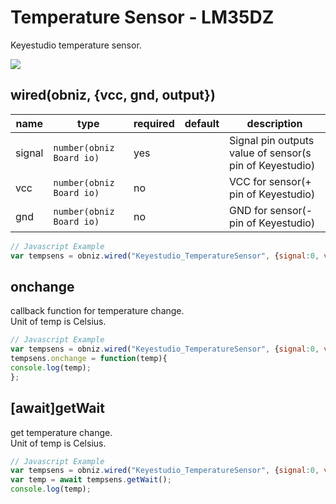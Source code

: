 # Temperature Sensor - LM35DZ
Keyestudio temperature sensor.

![](image.jpg)

## wired(obniz, {vcc, gnd, output})

name | type | required | default | description
--- | --- | --- | --- | ---
signal | `number(obniz Board io)` | yes |  &nbsp; | Signal pin outputs value of sensor(s pin of Keyestudio)
vcc | `number(obniz Board io)` | no |  &nbsp; | VCC for sensor(+ pin of Keyestudio)
gnd | `number(obniz Board io)` | no |  &nbsp; | GND for sensor(- pin of Keyestudio)


```javascript
// Javascript Example
var tempsens = obniz.wired("Keyestudio_TemperatureSensor", {signal:0, vcc:1, gnd:2});
```


## onchange
callback function for temperature change.  
Unit of temp is Celsius.  

```javascript
// Javascript Example
var tempsens = obniz.wired("Keyestudio_TemperatureSensor", {signal:0, vcc:1, gnd:2});
tempsens.onchange = function(temp){
console.log(temp);
};
```


## [await]getWait
get temperature change.  
Unit of temp is Celsius.  

```javascript
// Javascript Example
var tempsens = obniz.wired("Keyestudio_TemperatureSensor", {signal:0, vcc:1, gnd:2});
var temp = await tempsens.getWait();
console.log(temp);
``` 
